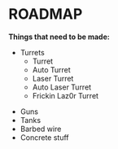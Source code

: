 # ROADMAP

**Things that need to be made:**
+ Turrets
  * Turret
  * Auto Turret
  * Laser Turret
  * Auto Laser Turret
  * Frickin Laz0r Turret
*	Guns
*	Tanks
*	Barbed wire
*	Concrete stuff